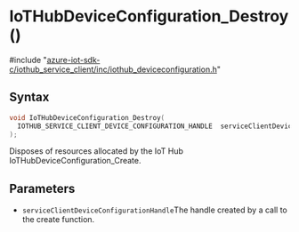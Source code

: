 # IoTHubDeviceConfiguration_Destroy()

\#include "[azure-iot-sdk-c/iothub_service_client/inc/iothub_deviceconfiguration.h](../iot-c-ref-iothub-deviceconfiguration-h.md)"  

## Syntax

```C
void IoTHubDeviceConfiguration_Destroy(
  IOTHUB_SERVICE_CLIENT_DEVICE_CONFIGURATION_HANDLE  serviceClientDeviceConfigurationHandle
);
```

Disposes of resources allocated by the IoT Hub IoTHubDeviceConfiguration_Create.

## Parameters
* `serviceClientDeviceConfigurationHandle`The handle created by a call to the create function.


